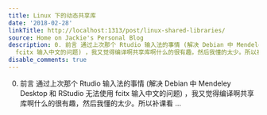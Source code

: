```yaml
---
title: Linux 下的动态共享库
date: '2018-02-28'
linkTitle: http://localhost:1313/post/linux-shared-libraries/
source: Home on Jackie's Personal Blog
description: 0. 前言 通过上次那个 Rtudio 输入法的事情 (解决 Debian 中 Mendeley Desktop 和 RStudio 无法使用
  fcitx 输入中文的问题) ，我又觉得编译啊共享库啊什么的很有趣，然后我懂的太少。所以补课看 ...
disable_comments: true
---
```

0. 前言 通过上次那个 Rtudio 输入法的事情 (解决 Debian 中 Mendeley Desktop 和 RStudio 无法使用 fcitx 输入中文的问题) ，我又觉得编译啊共享库啊什么的很有趣，然后我懂的太少。所以补课看 ...